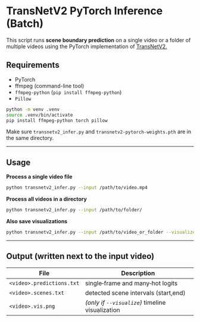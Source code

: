 # TransNetV2 PyTorch Inference (Batch)

This script runs **scene boundary prediction** on a single video or a folder of multiple videos using the PyTorch implementation of [TransNetV2.](https://github.com/soCzech/TransNetV2)

## Requirements

* PyTorch
* ffmpeg (command-line tool)
* `ffmpeg-python` (`pip install ffmpeg-python`)
* `Pillow`

```sh
python -m venv .venv
source .venv/bin/activate
pip install ffmpeg-python torch pillow
```

Make sure `transnetv2_infer.py` and
`transnetv2-pytorch-weights.pth` are in the same directory.

---

## Usage

**Process a single video file**

```bash
python transnetv2_infer.py --input /path/to/video.mp4
```

**Process all videos in a directory**

```bash
python transnetv2_infer.py --input /path/to/folder/
```

**Also save visualizations**

```bash
python transnetv2_infer.py --input /path/to/video_or_folder --visualize
```

---

## Output (written next to the input video)

| File                      | Description                                      |
| ------------------------- | ------------------------------------------------ |
| `<video>.predictions.txt` | single‐frame and many‐hot logits                 |
| `<video>.scenes.txt`      | detected scene intervals (start,end)             |
| `<video>.vis.png`         | *(only if `--visualize`)* timeline visualization |

